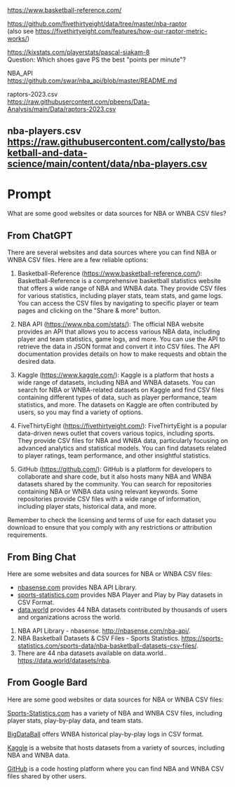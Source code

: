 https://www.basketball-reference.com/

https://github.com/fivethirtyeight/data/tree/master/nba-raptor<br>
(also see https://fivethirtyeight.com/features/how-our-raptor-metric-works/)

https://kixstats.com/playerstats/pascal-siakam-8<br>
Question: Which shoes gave PS the best "points per minute"?

NBA_API<br>
https://github.com/swar/nba_api/blob/master/README.md

raptors-2023.csv<br>
https://raw.githubusercontent.com/pbeens/Data-Analysis/main/Data/raptors-2023.csv

nba-players.csv<br>
https://raw.githubusercontent.com/callysto/basketball-and-data-science/main/content/data/nba-players.csv
---

# Prompt

What are some good websites or data sources for NBA or WNBA CSV files?

## From ChatGPT

There are several websites and data sources where you can find NBA or WNBA CSV files. Here are a few reliable options:

1. Basketball-Reference (https://www.basketball-reference.com/): Basketball-Reference is a comprehensive basketball statistics website that offers a wide range of NBA and WNBA data. They provide CSV files for various statistics, including player stats, team stats, and game logs. You can access the CSV files by navigating to specific player or team pages and clicking on the "Share & more" button.

2. NBA API (https://www.nba.com/stats/): The official NBA website provides an API that allows you to access various NBA data, including player and team statistics, game logs, and more. You can use the API to retrieve the data in JSON format and convert it into CSV files. The API documentation provides details on how to make requests and obtain the desired data.

3. Kaggle (https://www.kaggle.com/): Kaggle is a platform that hosts a wide range of datasets, including NBA and WNBA datasets. You can search for NBA or WNBA-related datasets on Kaggle and find CSV files containing different types of data, such as player performance, team statistics, and more. The datasets on Kaggle are often contributed by users, so you may find a variety of options.

4. FiveThirtyEight (https://fivethirtyeight.com/): FiveThirtyEight is a popular data-driven news outlet that covers various topics, including sports. They provide CSV files for NBA and WNBA data, particularly focusing on advanced analytics and statistical models. You can find datasets related to player ratings, team performance, and other insightful statistics.

5. GitHub (https://github.com/): GitHub is a platform for developers to collaborate and share code, but it also hosts many NBA and WNBA datasets shared by the community. You can search for repositories containing NBA or WNBA data using relevant keywords. Some repositories provide CSV files with a wide range of information, including player stats, historical data, and more.

Remember to check the licensing and terms of use for each dataset you download to ensure that you comply with any restrictions or attribution requirements.

## From Bing Chat

Here are some websites and data sources for NBA or WNBA CSV files:
- [nbasense.com](http://nbasense.com/nba-api/) provides NBA API Library.
- [sports-statistics.com](https://sports-statistics.com/sports-data/nba-basketball-datasets-csv-files/) provides NBA Player and Play by Play datasets in CSV Format.
- [data.world](https://data.world/datasets/nba) provides 44 NBA datasets contributed by thousands of users and organizations across the world.

1. NBA API Library - nbasense. http://nbasense.com/nba-api/.
2. NBA Basketball Datasets & CSV Files - Sports Statistics. https://sports-statistics.com/sports-data/nba-basketball-datasets-csv-files/.
3. There are 44 nba datasets available on data.world.. https://data.world/datasets/nba.

## From Google Bard

Here are some good websites or data sources for NBA or WNBA CSV files:

[Sports-Statistics.com](https://sports-statistics.com/) has a variety of NBA and WNBA CSV files, including player stats, play-by-play data, and team stats.

[BigDataBall](https://www.bigdataball.com/) offers WNBA historical play-by-play logs in CSV format.

[Kaggle](https://www.kaggle.com/) is a website that hosts datasets from a variety of sources, including NBA and WNBA data.

[GitHub](https://github.com/) is a code hosting platform where you can find NBA and WNBA CSV files shared by other users.

